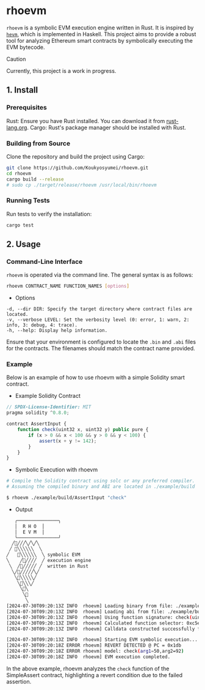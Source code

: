 
# rhoevm

`rhoevm` is a symbolic EVM execution engine written in Rust. It is inspired by [`hevm`](https://github.com/ethereum/hevm), which is implemented in Haskell. This project aims to provide a robust tool for analyzing Ethereum smart contracts by symbolically executing the EVM bytecode.


> [!CAUTION]
> Currently, this project is a work in progress.

## 1. Install

### Prerequisites

Rust: Ensure you have Rust installed. You can download it from [rust-lang.org](https://www.rust-lang.org/).
Cargo: Rust's package manager should be installed with Rust.

### Building from Source

Clone the repository and build the project using Cargo:

```bash
git clone https://github.com/Koukyosyumei/rhoevm.git
cd rhoevm
cargo build --release
# sudo cp ./target/release/rhoevm /usr/local/bin/rhoevm
```

### Running Tests

Run tests to verify the installation:

```bash
cargo test
```

## 2. Usage

### Command-Line Interface

`rhoevm` is operated via the command line. The general syntax is as follows:

```bash
rhoevm CONTRACT_NAME FUNCTION_NAMES [options]
```

- Options

```
-d, --dir DIR: Specify the target directory where contract files are located.
-v, --verbose LEVEL: Set the verbosity level (0: error, 1: warn, 2: info, 3: debug, 4: trace).
-h, --help: Display help information.
```

Ensure that your environment is configured to locate the `.bin` and `.abi` files for the contracts. The filenames should match the contract name provided.

### Example

Below is an example of how to use rhoevm with a simple Solidity smart contract.

- Example Solidity Contract

```javascript
// SPDX-License-Identifier: MIT
pragma solidity ^0.8.0;

contract AssertInput {
    function check(uint32 x, uint32 y) public pure {
        if (x > 0 && x < 100 && y > 0 && y < 100) {
            assert(x + y != 142);
        }
    }
}
```

- Symbolic Execution with rhoevm

```bash
# Compile the Solidity contract using solc or any preferred compiler.
# Assuming the compiled binary and ABI are located in ./example/build

$ rhoevm ./example/build/AssertInput "check"
```

- Output

```bash
   ╭───────────────╮
   │  R H O  │
   │  E V M  │
   ╰───────────────╯
  ╱🦀╱╱╱╲╱╲╱╲
 ╱ 🦀╲╲╲╲╲╲  ╲
╱   🦀╲╲╲╲╲╲  ╲ symbolic EVM
╲    ╱🦀╱╱╱╱  ╱ execution engine
 ╲  ╱🦀╱╱╱╱╱ ╱  written in Rust
  ╲╱🦀╱╱╱╱╱╲╱
   ╲🦀╲╲╲╲╲╱
    ╲🦀╲╲╲╱
     ╲🦀╲
      ╲🦀
       ╲
[2024-07-30T09:20:13Z INFO  rhoevm] Loading binary from file: ./example/build/AssertInput.bin
[2024-07-30T09:20:13Z INFO  rhoevm] Loading abi from file: ./example/build/AssertInput.abi
[2024-07-30T09:20:13Z INFO  rhoevm] Using function signature: check(uint32,uint32)
[2024-07-30T09:20:13Z INFO  rhoevm] Calculated function selector: 0xc5eb648f
[2024-07-30T09:20:13Z INFO  rhoevm] Calldata constructed successfully for function 'check(uint32,uint32)'

[2024-07-30T09:20:13Z INFO  rhoevm] Starting EVM symbolic execution...
[2024-07-30T09:20:18Z ERROR rhoevm] REVERT DETECTED @ PC = 0x1db
[2024-07-30T09:20:18Z ERROR rhoevm] model: check(arg1=50,arg2=92)
[2024-07-30T09:20:18Z INFO  rhoevm] EVM execution completed.
```

In the above example, rhoevm analyzes the `check` function of the SimpleAssert contract, highlighting a revert condition due to the failed assertion.
